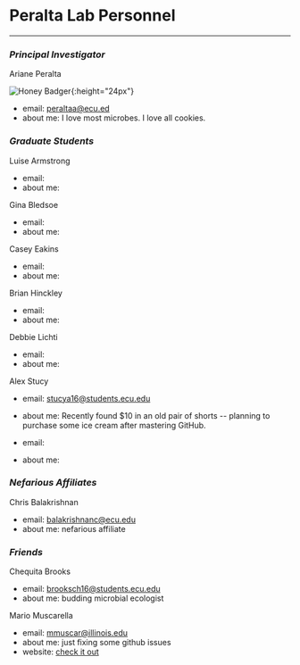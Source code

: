 # Peralta Lab Personnel
---

### _Principal Investigator_

Ariane Peralta

![Honey Badger](https://upload.wikimedia.org/wikipedia/commons/thumb/5/52/Mellivora_capensis_in_Howletts_Wild_Animal_Park.jpg/320px-Mellivora_capensis_in_Howletts_Wild_Animal_Park.jpg ){:height="24px"}

+ email: peraltaa@ecu.ed
+ about me: I love most microbes. I love all cookies.


### _Graduate Students_

Luise Armstrong

+ email:
+ about me:

Gina Bledsoe

+ email:
+ about me:

Casey Eakins

+ email:
+ about me:

Brian Hinckley

+ email:
+ about me:

Debbie Lichti

+ email:
+ about me:

Alex Stucy

+ email: stucya16@students.ecu.edu
+ about me: Recently found $10 in an old pair of shorts -- planning to purchase some ice cream after mastering GitHub.


+ email:
+ about me:


### _Nefarious Affiliates_

Chris Balakrishnan
+ email: balakrishnanc@ecu.edu
+ about me: nefarious affiliate

### _Friends_

Chequita Brooks

+ email: brooksch16@students.ecu.edu
+ about me: budding microbial ecologist

Mario Muscarella

+ email: mmuscar@illinois.edu
+ about me: just fixing some github issues
+ website: [check it out](https://mmuscarella.github.io)




